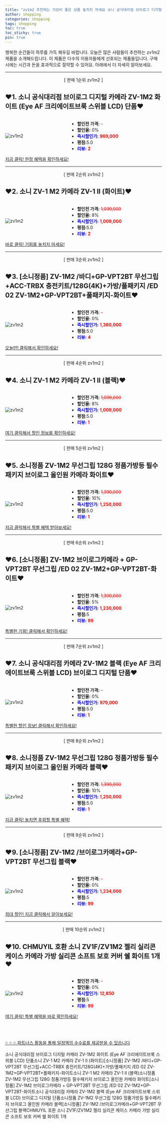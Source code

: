 ```yaml
---
title: "zv1m2 추천하는 가성비 좋은 상품 놓치지 마세요 소니 공식대리점 브이로그 디지털 카메라"
author: shopping
categories: shopping
tags: shopping
toc: true
toc_sticky: true
pin: true
---
```

행복한 순간들이 하루를 가득 채우길 바랍니다. 오늘은 많은 사람들이 추천하는 zv1m2 제품을 소개해드립니다. 이 제품은 다수의 이용자들에게 선호되는 제품들입니다. 구매 시에는 시간과 돈을 효과적으로 절약할 수 있어요. 아래에서 더 자세히 알아보세요.

---
<p class="toplist" style="margin: 0 auto; display: block; width: fit-content;">[ 판매 1순위 zv1m2 ]</p>

<h2><strong>❤️1. 소니 공식대리점 브이로그 디지털 카메라 ZV-1M2 화이트 (Eye AF 크리에이트브룩 스위블 LCD) 단품❤️</strong></h2>

<div style="display: flex; align-items: center;">
    <div style="flex: 0.4;">
        <img src="https://thumbnail8.coupangcdn.com/thumbnails/remote/230x230ex/image/vendor_inventory/3a4d/823c7f2ff439caac1c3a59f0750dc0d6d1f9d96870b5f631b36046b67ed9.jpg" alt="zv1m2" style="max-width: 100%;">
    </div>
    <div style="flex: 0.6; margin-left: 10px;">
        <ul>
            <li><strong>할인전 가격:</strong> <del style="color: red;">-</del></li>
            <li><strong>할인율:</strong> 0%</li>
            <li><span style='color:blue'><strong>즉시할인가:</strong></span> <span style='color:red'><strong>969,000</strong></span></li>
            <li><strong>평점:</strong>5.0</li>
            <li><span style='color:blue'><strong>리뷰:</strong></span> <span style='color:red'><strong>2</strong></span></li>
        </ul>
    </div>
</div>
<div class="center">
    <a href="https://William4Davisa.github.io?lptag=AF9450613&subid=githubio&pageKey=7440262253&traceid=V0-153&itemId=19345596607&vendorItemId=86385621959" class="myButton">
        지금 클릭! 한정 혜택을 확인하세요!
    </a>
</div>


---
<p class="toplist" style="margin: 0 auto; display: block; width: fit-content;">[ 판매 2순위 zv1m2 ]</p>

<h2><strong>❤️2. 소니 ZV-1 M2 카메라 ZV-1 II (화이트)❤️</strong></h2>

<div style="display: flex; align-items: center;">
    <div style="flex: 0.4;">
        <img src="https://thumbnail6.coupangcdn.com/thumbnails/remote/230x230ex/image/vendor_inventory/8fdd/8958570aece57e1936f3fa9841ce2f66c02250cd3c2aeb41144f0154454e.jpg" alt="zv1m2" style="max-width: 100%;">
    </div>
    <div style="flex: 0.6; margin-left: 10px;">
        <ul>
            <li><strong>할인전 가격:</strong> <del style="color: red;">1,099,000</del></li>
            <li><strong>할인율:</strong> 8%</li>
            <li><span style='color:blue'><strong>즉시할인가:</strong></span> <span style='color:red'><strong>1,009,000</strong></span></li>
            <li><strong>평점:</strong>5.0</li>
            <li><span style='color:blue'><strong>리뷰:</strong></span> <span style='color:red'><strong>2</strong></span></li>
        </ul>
    </div>
</div>
<div class="center">
    <a href="https://William4Davisa.github.io?lptag=AF9450613&subid=githubio&pageKey=7809989456&traceid=V0-153&itemId=21181022678&vendorItemId=88329486951" class="myButton">
        바로 클릭! 기회를 놓치지 마세요!
    </a>
</div>


---
<p class="toplist" style="margin: 0 auto; display: block; width: fit-content;">[ 판매 3순위 zv1m2 ]</p>

<h2><strong>❤️3. [소니정품] ZV-1M2 /바디+GP-VPT2BT 무선그립+ACC-TRBX 충전키트/128G(4K)+가방/풀패키지 /ED 02 ZV-1M2+GP-VPT2BT+풀패키지-화이트❤️</strong></h2>

<div style="display: flex; align-items: center;">
    <div style="flex: 0.4;">
        <img src="https://thumbnail8.coupangcdn.com/thumbnails/remote/230x230ex/image/vendor_inventory/79b2/dbf52a03d5a24d123236b82c26cd63dcb2cae605907a1ff8bb635323924a.jpg" alt="zv1m2" style="max-width: 100%;">
    </div>
    <div style="flex: 0.6; margin-left: 10px;">
        <ul>
            <li><strong>할인전 가격:</strong> <del style="color: red;">-</del></li>
            <li><strong>할인율:</strong> 0%</li>
            <li><span style='color:blue'><strong>즉시할인가:</strong></span> <span style='color:red'><strong>1,360,000</strong></span></li>
            <li><strong>평점:</strong>5.0</li>
            <li><span style='color:blue'><strong>리뷰:</strong></span> <span style='color:red'><strong>4</strong></span></li>
        </ul>
    </div>
</div>
<div class="center">
    <a href="https://William4Davisa.github.io?lptag=AF9450613&subid=githubio&pageKey=7424848087&traceid=V0-153&itemId=19270729693&vendorItemId=86385932113" class="myButton">
        오늘만! 클릭해서 확인하세요!
    </a>
</div>


---
<p class="toplist" style="margin: 0 auto; display: block; width: fit-content;">[ 판매 4순위 zv1m2 ]</p>

<h2><strong>❤️4. 소니 ZV-1 M2 카메라 ZV-1 II (블랙)❤️</strong></h2>

<div style="display: flex; align-items: center;">
    <div style="flex: 0.4;">
        <img src="https://thumbnail9.coupangcdn.com/thumbnails/remote/230x230ex/image/vendor_inventory/54f9/f6fe1f4b056f84c221e29fd48eef1bc1ec06e2dc50205e39b8053b8b3f5c.jpg" alt="zv1m2" style="max-width: 100%;">
    </div>
    <div style="flex: 0.6; margin-left: 10px;">
        <ul>
            <li><strong>할인전 가격:</strong> <del style="color: red;">1,099,000</del></li>
            <li><strong>할인율:</strong> 8%</li>
            <li><span style='color:blue'><strong>즉시할인가:</strong></span> <span style='color:red'><strong>1,009,000</strong></span></li>
            <li><strong>평점:</strong>5.0</li>
            <li><span style='color:blue'><strong>리뷰:</strong></span> <span style='color:red'><strong>1</strong></span></li>
        </ul>
    </div>
</div>
<div class="center">
    <a href="https://William4Davisa.github.io?lptag=AF9450613&subid=githubio&pageKey=7809989461&traceid=V0-153&itemId=21181022714&vendorItemId=88329489632" class="myButton">
        여기 클릭해서 할인 정보를 확인하세요!
    </a>
</div>


---
<p class="toplist" style="margin: 0 auto; display: block; width: fit-content;">[ 판매 5순위 zv1m2 ]</p>

<h2><strong>❤️5. 소니정품 ZV-1M2 무선그립 128G 정품가방등 필수패키지 브이로그 올인원 카메라 화이트❤️</strong></h2>

<div style="display: flex; align-items: center;">
    <div style="flex: 0.4;">
        <img src="https://thumbnail9.coupangcdn.com/thumbnails/remote/230x230ex/image/vendor_inventory/cc6e/e72e732ee2e46b5c202c53b7f6b8823db5020ebea0c8acdb0e51a5a487bb.jpg" alt="zv1m2" style="max-width: 100%;">
    </div>
    <div style="flex: 0.6; margin-left: 10px;">
        <ul>
            <li><strong>할인전 가격:</strong> <del style="color: red;">1,390,000</del></li>
            <li><strong>할인율:</strong> 10%</li>
            <li><span style='color:blue'><strong>즉시할인가:</strong></span> <span style='color:red'><strong>1,250,000</strong></span></li>
            <li><strong>평점:</strong>5.0</li>
            <li><span style='color:blue'><strong>리뷰:</strong></span> <span style='color:red'><strong>1</strong></span></li>
        </ul>
    </div>
</div>
<div class="center">
    <a href="https://William4Davisa.github.io?lptag=AF9450613&subid=githubio&pageKey=8174498266&traceid=V0-153&itemId=23358446650&vendorItemId=90388978375" class="myButton">
        지금 클릭해서 특별 혜택 받아보세요!
    </a>
</div>


---
<p class="toplist" style="margin: 0 auto; display: block; width: fit-content;">[ 판매 6순위 zv1m2 ]</p>

<h2><strong>❤️6. [소니정품] ZV-1M2 브이로그카메라 + GP-VPT2BT 무선그립 /ED 02 ZV-1M2+GP-VPT2BT-화이트❤️</strong></h2>

<div style="display: flex; align-items: center;">
    <div style="flex: 0.4;">
        <img src="https://thumbnail6.coupangcdn.com/thumbnails/remote/230x230ex/image/vendor_inventory/bbeb/aa9d252c35dcef80c727829bd6bdc24b4e2b8f946a69a2d2fdb9667b73b2.jpg" alt="zv1m2" style="max-width: 100%;">
    </div>
    <div style="flex: 0.6; margin-left: 10px;">
        <ul>
            <li><strong>할인전 가격:</strong> <del style="color: red;">1,300,000</del></li>
            <li><strong>할인율:</strong> 5%</li>
            <li><span style='color:blue'><strong>즉시할인가:</strong></span> <span style='color:red'><strong>1,230,000</strong></span></li>
            <li><strong>평점:</strong>5</li>
            <li><span style='color:blue'><strong>리뷰:</strong></span> <span style='color:red'><strong>99</strong></span></li>
        </ul>
    </div>
</div>
<div class="center">
    <a href="https://William4Davisa.github.io?lptag=AF9450613&subid=githubio&pageKey=8190410761&traceid=V0-153&itemId=23437410399&vendorItemId=90464325541" class="myButton">
        특별한 기회! 클릭해서 확인하세요!
    </a>
</div>


---
<p class="toplist" style="margin: 0 auto; display: block; width: fit-content;">[ 판매 7순위 zv1m2 ]</p>

<h2><strong>❤️7. 소니 공식대리점 카메라 ZV-1M2 블랙 (Eye AF 크리에이트브룩 스위블 LCD) 브이로그 디지털 단품❤️</strong></h2>

<div style="display: flex; align-items: center;">
    <div style="flex: 0.4;">
        <img src="https://thumbnail9.coupangcdn.com/thumbnails/remote/230x230ex/image/vendor_inventory/0219/f23f4e2adde7c42c4ccc7af8d630e0baaa4455ee0d3d41e6702046467741.jpg" alt="zv1m2" style="max-width: 100%;">
    </div>
    <div style="flex: 0.6; margin-left: 10px;">
        <ul>
            <li><strong>할인전 가격:</strong> <del style="color: red;">-</del></li>
            <li><strong>할인율:</strong> 0%</li>
            <li><span style='color:blue'><strong>즉시할인가:</strong></span> <span style='color:red'><strong>979,000</strong></span></li>
            <li><strong>평점:</strong>5.0</li>
            <li><span style='color:blue'><strong>리뷰:</strong></span> <span style='color:red'><strong>1</strong></span></li>
        </ul>
    </div>
</div>
<div class="center">
    <a href="https://William4Davisa.github.io?lptag=AF9450613&subid=githubio&pageKey=7473616784&traceid=V0-153&itemId=19506114284&vendorItemId=90494150100" class="myButton">
        특별한 할인 정보! 클릭해서 확인하세요!
    </a>
</div>


---
<p class="toplist" style="margin: 0 auto; display: block; width: fit-content;">[ 판매 8순위 zv1m2 ]</p>

<h2><strong>❤️8. 소니정품 ZV-1M2 무선그립 128G 정품가방등 필수패키지 브이로그 올인원 카메라 블랙❤️</strong></h2>

<div style="display: flex; align-items: center;">
    <div style="flex: 0.4;">
        <img src="https://thumbnail7.coupangcdn.com/thumbnails/remote/230x230ex/image/vendor_inventory/2349/560375a91830b5ee70ae83d82f0aa81abeef43d0699b6c92208fe12af205.jpg" alt="zv1m2" style="max-width: 100%;">
    </div>
    <div style="flex: 0.6; margin-left: 10px;">
        <ul>
            <li><strong>할인전 가격:</strong> <del style="color: red;">1,390,000</del></li>
            <li><strong>할인율:</strong> 10%</li>
            <li><span style='color:blue'><strong>즉시할인가:</strong></span> <span style='color:red'><strong>1,250,000</strong></span></li>
            <li><strong>평점:</strong>5.0</li>
            <li><span style='color:blue'><strong>리뷰:</strong></span> <span style='color:red'><strong>1</strong></span></li>
        </ul>
    </div>
</div>
<div class="center">
    <a href="https://William4Davisa.github.io?lptag=AF9450613&subid=githubio&pageKey=8174498266&traceid=V0-153&itemId=23358446652&vendorItemId=90389616277" class="myButton">
        지금 클릭! 놓치면 후회할 특별 혜택!
    </a>
</div>


---
<p class="toplist" style="margin: 0 auto; display: block; width: fit-content;">[ 판매 9순위 zv1m2 ]</p>

<h2><strong>❤️9. [소니정품] ZV-1M2 /브이로그카메라+GP-VPT2BT 무선그립 블랙❤️</strong></h2>

<div style="display: flex; align-items: center;">
    <div style="flex: 0.4;">
        <img src="https://thumbnail9.coupangcdn.com/thumbnails/remote/230x230ex/image/vendor_inventory/8fcd/58834f7dc3f8d93f6bcfe31071ec200c15e84189503cb2b6cbfc7ecff3a0.jpg" alt="zv1m2" style="max-width: 100%;">
    </div>
    <div style="flex: 0.6; margin-left: 10px;">
        <ul>
            <li><strong>할인전 가격:</strong> <del style="color: red;">-</del></li>
            <li><strong>할인율:</strong> 0%</li>
            <li><span style='color:blue'><strong>즉시할인가:</strong></span> <span style='color:red'><strong>1,234,000</strong></span></li>
            <li><strong>평점:</strong>5</li>
            <li><span style='color:blue'><strong>리뷰:</strong></span> <span style='color:red'><strong>99</strong></span></li>
        </ul>
    </div>
</div>
<div class="center">
    <a href="https://William4Davisa.github.io?lptag=AF9450613&subid=githubio&pageKey=8104110596&traceid=V0-153&itemId=22933105014&vendorItemId=90572564179" class="myButton">
        최대 할인! 지금 클릭해서 알아보세요!
    </a>
</div>


---
<p class="toplist" style="margin: 0 auto; display: block; width: fit-content;">[ 판매 10순위 zv1m2 ]</p>

<h2><strong>❤️10. CHMUYIL 호환 소니 ZV1F/ZV1M2 젤리 실리콘 케이스 카메라 가방 실리콘 소프트 보호 커버 쉘 화이트 1개❤️</strong></h2>

<div style="display: flex; align-items: center;">
    <div style="flex: 0.4;">
        <img src="https://thumbnail9.coupangcdn.com/thumbnails/remote/230x230ex/image/vendor_inventory/6d61/6c1a081f4c12634c92ed17ac12e90f5cd73f4f6ce7814a90bcbf0310ad42.jpg" alt="zv1m2" style="max-width: 100%;">
    </div>
    <div style="flex: 0.6; margin-left: 10px;">
        <ul>
            <li><strong>할인전 가격:</strong> <del style="color: red;">-</del></li>
            <li><strong>할인율:</strong> 0%</li>
            <li><span style='color:blue'><strong>즉시할인가:</strong></span> <span style='color:red'><strong>12,850</strong></span></li>
            <li><strong>평점:</strong>5</li>
            <li><span style='color:blue'><strong>리뷰:</strong></span> <span style='color:red'><strong>99</strong></span></li>
        </ul>
    </div>
</div>
<div class="center">
    <a href="https://William4Davisa.github.io?lptag=AF9450613&subid=githubio&pageKey=8165919473&traceid=V0-153&itemId=23301685490&vendorItemId=90333737389" class="myButton">
        여기 클릭! 특별 혜택을 바로 확인하세요!
    </a>
</div>

<br><br><br>[💦 💦 💦 파트너스 활동을 통해 일정액의 수수료를 제공받을 수 있습니다](https://link.coupang.com/a/bcpT2c)<br><br>소니 공식대리점 브이로그 디지털 카메라 ZV-1M2 화이트 (Eye AF 크리에이트브룩 스위블 LCD) 단품소니 ZV-1 M2 카메라 ZV-1 II (화이트)[소니정품] ZV-1M2 /바디+GP-VPT2BT 무선그립+ACC-TRBX 충전키트/128G(4K)+가방/풀패키지 /ED 02 ZV-1M2+GP-VPT2BT+풀패키지-화이트소니 ZV-1 M2 카메라 ZV-1 II (블랙)소니정품 ZV-1M2 무선그립 128G 정품가방등 필수패키지 브이로그 올인원 카메라 화이트[소니정품] ZV-1M2 브이로그카메라 + GP-VPT2BT 무선그립 /ED 02 ZV-1M2+GP-VPT2BT-화이트소니 공식대리점 카메라 ZV-1M2 블랙 (Eye AF 크리에이트브룩 스위블 LCD) 브이로그 디지털 단품소니정품 ZV-1M2 무선그립 128G 정품가방등 필수패키지 브이로그 올인원 카메라 블랙[소니정품] ZV-1M2 /브이로그카메라+GP-VPT2BT 무선그립 블랙CHMUYIL 호환 소니 ZV1F/ZV1M2 젤리 실리콘 케이스 카메라 가방 실리콘 소프트 보호 커버 쉘 화이트 1개